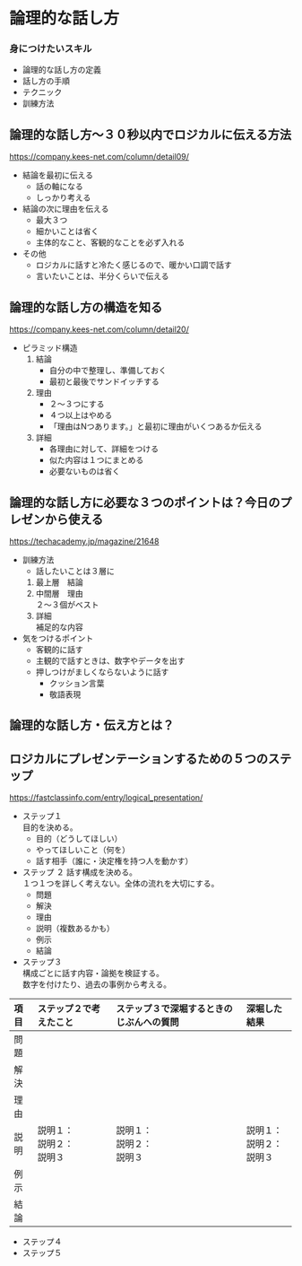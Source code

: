 # 論理的な話し方
### 身につけたいスキル
- 論理的な話し方の定義
- 話し方の手順
- テクニック
- 訓練方法

## 論理的な話し方～３０秒以内でロジカルに伝える方法
https://company.kees-net.com/column/detail09/

- 結論を最初に伝える
    - 話の軸になる
    - しっかり考える
- 結論の次に理由を伝える
    - 最大３つ
    - 細かいことは省く
    - 主体的なこと、客観的なことを必ず入れる
- その他
    - ロジカルに話すと冷たく感じるので、暖かい口調で話す
    - 言いたいことは、半分くらいで伝える  

## 論理的な話し方の構造を知る
https://company.kees-net.com/column/detail20/

- ピラミッド構造
    1. 結論
        - 自分の中で整理し、準備しておく
        - 最初と最後でサンドイッチする
    1. 理由
        - ２～３つにする
        - ４つ以上はやめる
        - 「理由はNつあります。」と最初に理由がいくつあるか伝える
    1. 詳細
        - 各理由に対して、詳細をつける
        - 似た内容は１つにまとめる
        - 必要ないものは省く  

## 論理的な話し方に必要な３つのポイントは？今日のプレゼンから使える
https://techacademy.jp/magazine/21648

- 訓練方法
    - 話したいことは３層に
    1. 最上層　結論
    1.  中間層　理由  
    ２～３個がベスト
    1.  詳細  
    補足的な内容
- 気をつけるポイント
    - 客観的に話す
    - 主観的で話すときは、数字やデータを出す
    - 押しつけがましくならないように話す
        - クッション言葉
        - 敬語表現  

## 論理的な話し方・伝え方とは？
## ロジカルにプレゼンテーションするための５つのステップ
https://fastclassinfo.com/entry/logical_presentation/

- ステップ１  
目的を決める。
    - 目的（どうしてほしい）
    - やってほしいこと（何を）
    - 話す相手（誰に・決定権を持つ人を動かす）
- ステップ ２
話す構成を決める。  
１つ１つを詳しく考えない。全体の流れを大切にする。
    - 問題
    - 解決
    - 理由
    - 説明（複数あるかも）
    - 例示
    - 結論
- ステップ３  
構成ごとに話す内容・論拠を検証する。  
数字を付けたり、過去の事例から考える。  

|項目|ステップ２で考えたこと|ステップ３で深堀するときのじぶんへの質問|深堀した結果|
|:--|:--|:----|:--|
|問題||||
|解決||||
|理由||||
|説明|説明１：<br>説明２：<br>説明３|説明１：<br>説明２：<br>説明３|説明１：<br>説明２：<br>説明３|
|例示||||
|結論||||

- ステップ４
- ステップ５
